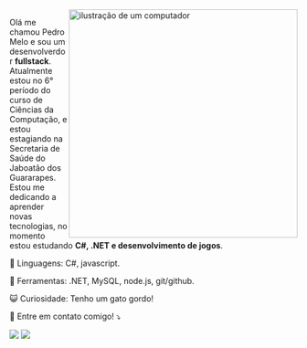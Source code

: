 <img src="https://raw.githubusercontent.com/MicaelliMedeiros/micaellimedeiros/master/image/computer-illustration.png" alt="ilustração de um computador" min-width="400px" max-width="400px" width="400px" align="right">

<p align="left"> 
  Olá me chamou Pedro Melo e sou um desenvolverdor <strong>fullstack</strong>.<br>
  Atualmente estou no 6° período do curso de Ciências da Computação, e estou estagiando na Secretaria de Saúde do Jaboatão dos Guararapes.
  Estou me dedicando a aprender novas tecnologias, no momento estou estudando <strong>C#, .NET e desenvolvimento de jogos</strong>.
</p>

<p align="left">
  🌌 Linguagens: C#, javascript.
</p>

<p align="left">
  💼 Ferramentas: .NET, MySQL, node.js, git/github.
</p>

<p align="left">
  😺 Curiosidade: Tenho um gato gordo!
</p>

<p align="left">
  📨 Entre em contato comigo! ⤵️
</p>

<p align="left">
  <a href ="mailto:pedromelo.arct@gmail.com"><img src="https://img.shields.io/badge/-Gmail-%23333?style=for-the-badge&logo=gmail&logoColor=white" target="_blank"></a>
  <a href="https://www.linkedin.com/in/pedroaugustormelo" target="_blank"><img src="https://img.shields.io/badge/-LinkedIn-%230077B5?style=for-the-badge&logo=linkedin&logoColor=white" target="_blank"></a> 
